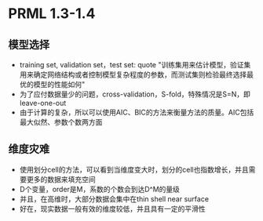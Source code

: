 # PRML 1.3-1.4
## 模型选择
+ training set, validation set，test set: quote "训练集用来估计模型，验证集用来确定网络结构或者控制模型复杂程度的参数，而测试集则检验最终选择最优的模型的性能如何"
+ 为了应付数据量少的问题，cross-validation，S-fold，特殊情况是S=N，即leave-one-out
+ 由于计算的复杂，所以可以使用AIC、BIC的方法来衡量方法的质量。AIC包括最大似然、参数个数两方面
## 维度灾难
+ 使用划分cell的方法，可以看到当维度变大时，划分的cell也指数增长，并且需要更多的数据来填充空间
+ D个变量，order是M，系数的个数会到达D^M的量级
+ 并且，在高维时，大部分数据会集中在thin shell near surface
+ 好在，现实数据一般有效的维度较低，并且具有一定的平滑性
